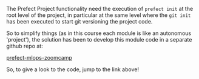 The Prefect Project functionality need the execution of `prefect init` at the root level of the project, in particular at the same level where the `git init` has been executed to start git versioning the project code.

So to simplify things (as in this course each module is like an autonomous 'project'), the solution has been to develop this module code in a separate github repo at:

[prefect-mlops-zoomcamp](https://github.com/lucapug/prefect-mlops-zoomcamphttps:/)

So, to give a look to the code, jump to the link above!

